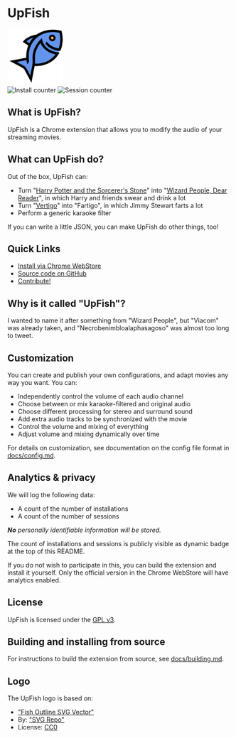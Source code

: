 # UpFish

<img id="logo" title="UpFish logo" src="upfish.svg" width="25%">

<div id="installs">
  <img title="Install counter" src="https://upfish-session-counter.herokuapp.com/num-installs">
  <img title="Session counter" src="https://upfish-session-counter.herokuapp.com/num-sessions">
</div>


## What is UpFish?

UpFish is a Chrome extension that allows you to modify the audio of your
streaming movies.


## What can UpFish do?

Out of the box, UpFish can:

  - Turn "[Harry Potter and the Sorcerer's Stone][]" into
    "[Wizard People, Dear Reader][]", in which Harry and friends swear and
    drink a lot
  - Turn "[Vertigo][]" into "Fartigo", in which Jimmy Stewart farts a lot
  - Perform a generic karaoke filter

If you can write a little JSON, you can make UpFish do other things, too!

[Harry Potter and the Sorcerer's Stone]: https://en.wikipedia.org/wiki/Harry_Potter_and_the_Philosopher%27s_Stone_(film)
[Wizard People, Dear Reader]: https://en.wikipedia.org/wiki/Wizard_People,_Dear_Reader
[Vertigo]: https://en.wikipedia.org/wiki/Vertigo_(film)


## Quick Links

 - [Install via Chrome WebStore](#)
 - [Source code on GitHub](https://github.com/joeyparrish/upfish/)
 - [Contribute!](#)


## Why is it called "UpFish"?

I wanted to name it after something from "Wizard People",
but "Viacom" was already taken,
and "Necrobenimbloalaphasagoso" was almost too long to tweet.


## Customization

You can create and publish your own configurations, and adapt movies any way
you want.  You can:

 - Independently control the volume of each audio channel
 - Choose between or mix karaoke-filtered and original audio
 - Choose different processing for stereo and surround sound
 - Add extra audio tracks to be synchronized with the movie
 - Control the volume and mixing of everything
 - Adjust volume and mixing dynamically over time

For details on customization, see documentation on the config file format in
[docs/config.md](https://github.com/joeyparrish/upfish/blob/main/docs/config.md).


## Analytics & privacy

We will log the following data:

 - A count of the number of installations
 - A count of the number of sessions

_**No** personally identifiable information will be stored._

The count of installations and sessions is publicly visible as dynamic badge at
the top of this README.

If you do not wish to participate in this, you can build the extension and
install it yourself.  Only the official version in the Chrome WebStore will
have analytics enabled.


## License

UpFish is licensed under the
[GPL v3](https://www.gnu.org/licenses/gpl-3.0.en.html).


## Building and installing from source

For instructions to build the extension from source, see
[docs/building.md](https://github.com/joeyparrish/upfish/blob/main/docs/building.md).


## Logo

The UpFish logo is based on:

 - ["Fish Outline SVG Vector"](https://www.svgrepo.com/svg/31355/fish-outline)
 - By: ["SVG Repo"](https://www.svgrepo.com/)
 - License: [CC0](https://www.svgrepo.com/page/licensing)

